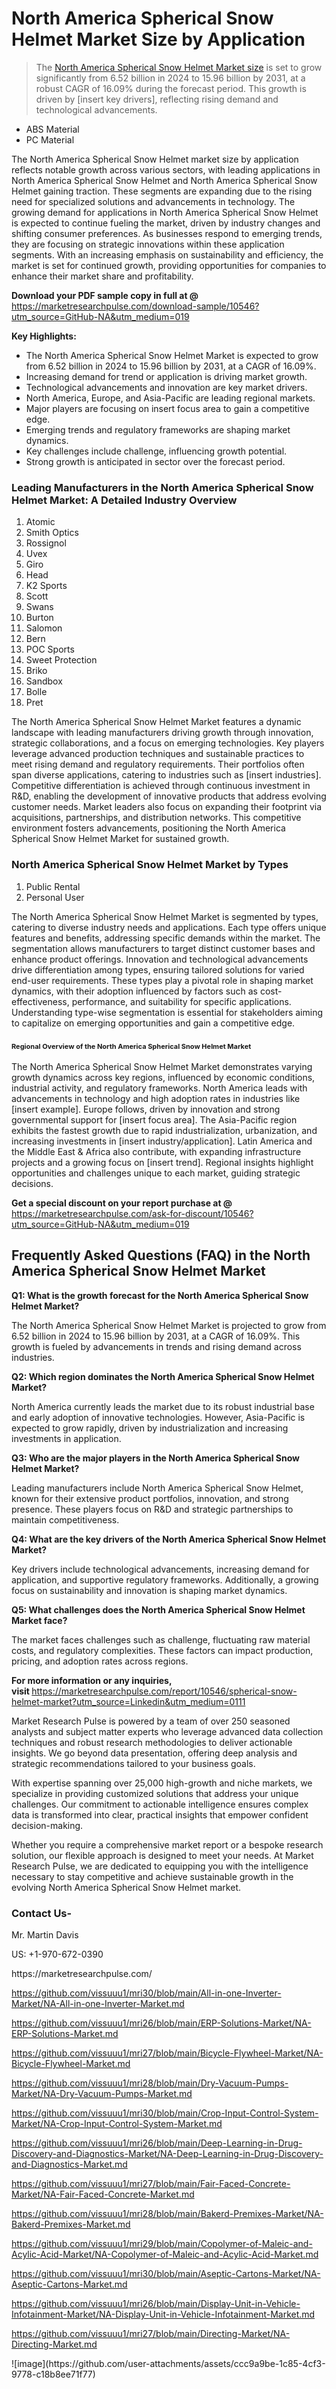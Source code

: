 <h1>North America Spherical Snow Helmet Market&nbsp;Size by Application</h1><blockquote><p>The <a href="https://marketresearchpulse.com/download-sample/10546?utm_source=GitHub-NA&amp;utm_medium=019">North America Spherical Snow Helmet Market size</a> is set to grow significantly from 6.52 billion in 2024 to 15.96 billion by 2031, at a robust CAGR of 16.09% during the forecast period. This growth is driven by [insert key drivers], reflecting rising demand and technological advancements.</p></blockquote><ul><li>ABS Material<li> PC Material</li></ul><p>The North America Spherical Snow Helmet market size by application reflects notable growth across various sectors, with leading applications in North America Spherical Snow Helmet and North America Spherical Snow Helmet gaining traction. These segments are expanding due to the rising need for specialized solutions and advancements in technology. The growing demand for applications in North America Spherical Snow Helmet is expected to continue fueling the market, driven by industry changes and shifting consumer preferences. As businesses respond to emerging trends, they are focusing on strategic innovations within these application segments. With an increasing emphasis on sustainability and efficiency, the market is set for continued growth, providing opportunities for companies to enhance their market share and profitability.</p><p><strong>Download your PDF sample copy in full at @ </strong><a href="https://marketresearchpulse.com/download-sample/10546?utm_source=GitHub-NA&amp;utm_medium=019">https://marketresearchpulse.com/download-sample/10546?utm_source=GitHub-NA&amp;utm_medium=019</a></p><p><strong>Key Highlights: </strong></p><ul><li>The North America Spherical Snow Helmet Market is expected to grow from 6.52 billion in 2024 to 15.96 billion by 2031, at a CAGR of 16.09%.</li><li>Increasing demand for trend or application is driving market growth.</li><li>Technological advancements and innovation are key market drivers.</li><li>North America, Europe, and Asia-Pacific are leading regional markets.</li><li>Major players are focusing on insert focus area to gain a competitive edge.</li><li>Emerging trends and regulatory frameworks are shaping market dynamics.</li><li>Key challenges include challenge, influencing growth potential.</li><li>Strong growth is anticipated in sector over the forecast period.</li></ul><h3>Leading Manufacturers in the North America Spherical Snow Helmet Market: A Detailed Industry Overview</h3><ol><li>Atomic</li><li>Smith Optics</li><li>Rossignol</li><li>Uvex</li><li>Giro</li><li>Head</li><li>K2 Sports</li><li>Scott</li><li>Swans</li><li>Burton</li><li>Salomon</li><li>Bern</li><li>POC Sports</li><li>Sweet Protection</li><li>Briko</li><li>Sandbox</li><li>Bolle</li><li>Pret</li></ol><div class="flex max-w-full flex-col flex-grow"><div class="min-h-8 text-message flex w-full flex-col items-end gap-2 whitespace-normal break-words [.text-message+&amp;]:mt-5" dir="auto" data-message-author-role="assistant" data-message-id="fd8432e4-4910-450d-b182-61b7bfb0a01f" data-message-model-slug="gpt-4o"><div class="flex w-full flex-col gap-1 empty:hidden first:pt-[3px]"><div class="markdown prose w-full break-words dark:prose-invert light"><p>The North America Spherical Snow Helmet Market features a dynamic landscape with leading manufacturers driving growth through innovation, strategic collaborations, and a focus on emerging technologies. Key players leverage advanced production techniques and sustainable practices to meet rising demand and regulatory requirements. Their portfolios often span diverse applications, catering to industries such as [insert industries]. Competitive differentiation is achieved through continuous investment in R&amp;D, enabling the development of innovative products that address evolving customer needs. Market leaders also focus on expanding their footprint via acquisitions, partnerships, and distribution networks. This competitive environment fosters advancements, positioning the North America Spherical Snow Helmet Market for sustained growth.</p></div></div></div></div><h3>North America Spherical Snow Helmet Market by Types</h3><ol><li>Public Rental<li> Personal User</li></ol><div class="flex max-w-full flex-col flex-grow"><div class="min-h-8 text-message flex w-full flex-col items-end gap-2 whitespace-normal break-words [.text-message+&amp;]:mt-5" dir="auto" data-message-author-role="assistant" data-message-id="084470be-0bb7-4664-bddf-5156b4f41249" data-message-model-slug="gpt-4o-mini"><div class="flex w-full flex-col gap-1 empty:hidden first:pt-[3px]"><div class="markdown prose w-full break-words dark:prose-invert light"><p>The North America Spherical Snow Helmet Market is segmented by types, catering to diverse industry needs and applications. Each type offers unique features and benefits, addressing specific demands within the market. The segmentation allows manufacturers to target distinct customer bases and enhance product offerings. Innovation and technological advancements drive differentiation among types, ensuring tailored solutions for varied end-user requirements. These types play a pivotal role in shaping market dynamics, with their adoption influenced by factors such as cost-effectiveness, performance, and suitability for specific applications. Understanding type-wise segmentation is essential for stakeholders aiming to capitalize on emerging opportunities and gain a competitive edge.</p></div></div></div></div><h3><span style="font-size: 11px;">Regional Overview of the North America Spherical Snow Helmet Market</span></h3><div class="flex max-w-full flex-col flex-grow"><div class="min-h-8 text-message flex w-full flex-col items-end gap-2 whitespace-normal break-words [.text-message+&amp;]:mt-5" dir="auto" data-message-author-role="assistant" data-message-id="e9038762-ce64-4e30-91c9-9bd413514231" data-message-model-slug="gpt-4o-mini"><div class="flex w-full flex-col gap-1 empty:hidden first:pt-[3px]"><div class="markdown prose w-full break-words dark:prose-invert light"><p>The North America Spherical Snow Helmet Market demonstrates varying growth dynamics across key regions, influenced by economic conditions, industrial activity, and regulatory frameworks. North America leads with advancements in technology and high adoption rates in industries like [insert example]. Europe follows, driven by innovation and strong governmental support for [insert focus area]. The Asia-Pacific region exhibits the fastest growth due to rapid industrialization, urbanization, and increasing investments in [insert industry/application]. Latin America and the Middle East &amp; Africa also contribute, with expanding infrastructure projects and a growing focus on [insert trend]. Regional insights highlight opportunities and challenges unique to each market, guiding strategic decisions.</p></div></div></div></div><p><strong>Get a special discount on your report purchase at @ </strong><a href="https://marketresearchpulse.com/ask-for-discount/10546?utm_source=GitHub-NA&amp;utm_medium=019">https://marketresearchpulse.com/ask-for-discount/10546?utm_source=GitHub-NA&amp;utm_medium=019</a></p><h2>Frequently Asked Questions (FAQ) in the North America Spherical Snow Helmet Market</h2><p><strong>Q1: What is the growth forecast for the North America Spherical Snow Helmet Market?</strong></p><p>The North America Spherical Snow Helmet Market is projected to grow from 6.52 billion in 2024 to 15.96 billion by 2031, at a CAGR of 16.09%. This growth is fueled by advancements in trends and rising demand across industries.</p><p><strong>Q2: Which region dominates the North America Spherical Snow Helmet Market?</strong></p><p>North America currently leads the market due to its robust industrial base and early adoption of innovative technologies. However, Asia-Pacific is expected to grow rapidly, driven by industrialization and increasing investments in application.</p><p><strong>Q3: Who are the major players in the North America Spherical Snow Helmet Market?</strong></p><p>Leading manufacturers include North America Spherical Snow Helmet, known for their extensive product portfolios, innovation, and strong presence. These players focus on R&amp;D and strategic partnerships to maintain competitiveness.</p><p><strong>Q4: What are the key drivers of the North America Spherical Snow Helmet Market?</strong></p><p>Key drivers include technological advancements, increasing demand for application, and supportive regulatory frameworks. Additionally, a growing focus on sustainability and innovation is shaping market dynamics.</p><p><strong>Q5: What challenges does the North America Spherical Snow Helmet Market face?</strong></p><p>The market faces challenges such as challenge, fluctuating raw material costs, and regulatory complexities. These factors can impact production, pricing, and adoption rates across regions.</p><p><strong>For more information or any inquiries, visit&nbsp;</strong><a href="https://marketresearchpulse.com/report/10546/spherical-snow-helmet-market?utm_source=Linkedin&utm_medium=0111">https://marketresearchpulse.com/report/10546/spherical-snow-helmet-market?utm_source=Linkedin&utm_medium=0111</a></p><p>Market Research Pulse is powered by a team of over 250 seasoned analysts and subject matter experts who leverage advanced data collection techniques and robust research methodologies to deliver actionable insights. We go beyond data presentation, offering deep analysis and strategic recommendations tailored to your business goals.</p><p>With expertise spanning over 25,000 high-growth and niche markets, we specialize in providing customized solutions that address your unique challenges. Our commitment to actionable intelligence ensures complex data is transformed into clear, practical insights that empower confident decision-making.</p><p>Whether you require a comprehensive market report or a bespoke research solution, our flexible approach is designed to meet your needs. At Market Research Pulse, we are dedicated to equipping you with the intelligence necessary to stay competitive and achieve sustainable growth in the evolving North America Spherical Snow Helmet market.</p><h3><strong>Contact Us-</strong></h3><p>Mr. Martin Davis</p><p>US: +1-970-672-0390</p><p>https://marketresearchpulse.com/</p><p><a href="https://github.com/vissuuu1/mri30/blob/main/All-in-one-Inverter-Market/NA-All-in-one-Inverter-Market.md">https://github.com/vissuuu1/mri30/blob/main/All-in-one-Inverter-Market/NA-All-in-one-Inverter-Market.md</a></p><p><a href="https://github.com/vissuuu1/mri26/blob/main/ERP-Solutions-Market/NA-ERP-Solutions-Market.md">https://github.com/vissuuu1/mri26/blob/main/ERP-Solutions-Market/NA-ERP-Solutions-Market.md</a></p><p><a href="https://github.com/vissuuu1/mri27/blob/main/Bicycle-Flywheel-Market/NA-Bicycle-Flywheel-Market.md">https://github.com/vissuuu1/mri27/blob/main/Bicycle-Flywheel-Market/NA-Bicycle-Flywheel-Market.md</a></p><p><a href="https://github.com/vissuuu1/mri28/blob/main/Dry-Vacuum-Pumps-Market/NA-Dry-Vacuum-Pumps-Market.md">https://github.com/vissuuu1/mri28/blob/main/Dry-Vacuum-Pumps-Market/NA-Dry-Vacuum-Pumps-Market.md</a></p><p><a href="https://github.com/vissuuu1/mri30/blob/main/Crop-Input-Control-System-Market/NA-Crop-Input-Control-System-Market.md">https://github.com/vissuuu1/mri30/blob/main/Crop-Input-Control-System-Market/NA-Crop-Input-Control-System-Market.md</a></p><p><a href="https://github.com/vissuuu1/mri26/blob/main/Deep-Learning-in-Drug-Discovery-and-Diagnostics-Market/NA-Deep-Learning-in-Drug-Discovery-and-Diagnostics-Market.md">https://github.com/vissuuu1/mri26/blob/main/Deep-Learning-in-Drug-Discovery-and-Diagnostics-Market/NA-Deep-Learning-in-Drug-Discovery-and-Diagnostics-Market.md</a></p><p><a href="https://github.com/vissuuu1/mri27/blob/main/Fair-Faced-Concrete-Market/NA-Fair-Faced-Concrete-Market.md">https://github.com/vissuuu1/mri27/blob/main/Fair-Faced-Concrete-Market/NA-Fair-Faced-Concrete-Market.md</a></p><p><a href="https://github.com/vissuuu1/mri28/blob/main/Bakerd-Premixes-Market/NA-Bakerd-Premixes-Market.md">https://github.com/vissuuu1/mri28/blob/main/Bakerd-Premixes-Market/NA-Bakerd-Premixes-Market.md</a></p><p><a href="https://github.com/vissuuu1/mri29/blob/main/Copolymer-of-Maleic-and-Acylic-Acid-Market/NA-Copolymer-of-Maleic-and-Acylic-Acid-Market.md">https://github.com/vissuuu1/mri29/blob/main/Copolymer-of-Maleic-and-Acylic-Acid-Market/NA-Copolymer-of-Maleic-and-Acylic-Acid-Market.md</a></p><p><a href="https://github.com/vissuuu1/mri30/blob/main/Aseptic-Cartons-Market/NA-Aseptic-Cartons-Market.md">https://github.com/vissuuu1/mri30/blob/main/Aseptic-Cartons-Market/NA-Aseptic-Cartons-Market.md</a></p><p><a href="https://github.com/vissuuu1/mri26/blob/main/Display-Unit-in-Vehicle-Infotainment-Market/NA-Display-Unit-in-Vehicle-Infotainment-Market.md">https://github.com/vissuuu1/mri26/blob/main/Display-Unit-in-Vehicle-Infotainment-Market/NA-Display-Unit-in-Vehicle-Infotainment-Market.md</a></p><p><a href="https://github.com/vissuuu1/mri27/blob/main/Directing-Market/NA-Directing-Market.md">https://github.com/vissuuu1/mri27/blob/main/Directing-Market/NA-Directing-Market.md</a></p>
![image](https://github.com/user-attachments/assets/ccc9a9be-1c85-4cf3-9778-c18b8ee71f77)
